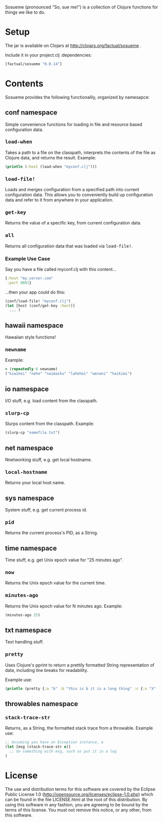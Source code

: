 Sosueme (pronounced "So, sue me!") is a collection of Clojure functions for things we like to do.

# Setup

The jar is available on Clojars at http://clojars.org/factual/sosueme .

Include it in your project.clj :dependencies:

```clojure
[factual/sosueme "0.0.14"]
```

# Contents

Sosueme provides the following functionalily, organized by namesapce:

## conf namespace

Simple convenience functions for loading in file and resource based configuration data.

### <tt>load-when</tt>

Takes a path to a file on the classpath, interprets the contents of the file as Clojure data, and
returns the result. Example:

```clojure
(println (:host (load-when "myconf.clj")))
```

### <tt>load-file!</tt>

Loads and merges configuration from a specified path into current configuration data. This
allows you to conveniently build up configuration data and refer to it from anywhere in your
application.

### <tt>get-key</tt>

Returns the value of a specific key, from current configuration data.

### <tt>all</tt>

Returns all configuration data that was loaded via <tt>load-file!</tt>.

### Example Use Case

Say you have a file called myconf.clj with this content...

```clojure
{:host "my.server.com"
 :port 8081}
```

...then your app could do this:

```clojure
(conf/load-file! "myconf.clj")
(let [host (conf/get-key :host)]
  ... )
```

## hawaii namespace

Hawaiian style functions!

### <tt>newname</tt>

Example:

```clojure
> (repeatedly 6 newname)
("kiwihei" "nehe" "naimaiku" "lahehei" "wenani" "haikimi")
```

## io namespace

I/O stuff, e.g. load content from the classpath.

### <tt>slurp-cp</tt>

Slurps content from the classpath. Example:

```clojure
(slurp-cp "somefile.txt")
```

## net namespace

Nnetworking stuff, e.g. get local hostname.

### <tt>local-hostname</tt>

Returns your local host name.

## sys namespace

System stuff, e.g. get current process id.

### <tt>pid</tt>

Returns the current process's PID, as a String.

## time namespace

Time stuff, e.g. get Unix epoch value for "25 minutes ago".

### <tt>now</tt>

Returns the Unix epoch value for the current time.

### <tt>minutes-ago</tt>

Returns the Unix epoch value for N minutes ago. Example:

```clojure
(minutes-ago 25)
```

## txt namespace

Text handling stuff.

### <tt>pretty</tt>

Uses Clojure's pprint to return a prettily formatted String representation of data, including line breaks for readability.

Example use:

```clojure
(println (pretty {:a "b" :b "this is b it is a long thing" :c {:x "X" :y '(this is a long list of things)}}))
```

## throwables namespace

### <tt>stack-trace-str</tt>

Returns, as a String, the formatted stack trace from a throwable. Example use:

```clojure
;; Assuming you have an Exception instance, e
(let [msg (stack-trace-str e)]
  ;; do something with msg, such as put it in a log
)
```

# License

The use and distribution terms for this software are covered by the
Eclipse Public License 1.0 (http://opensource.org/licenses/eclipse-1.0.php)
which can be found in the file LICENSE.html at the root of this distribution.
By using this software in any fashion, you are agreeing to be bound by
the terms of this license.
You must not remove this notice, or any other, from this software.
